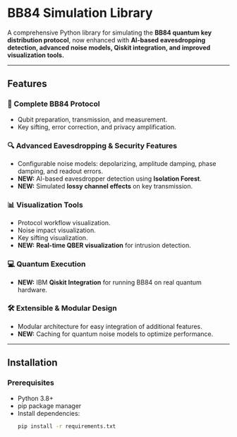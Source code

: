 # BB84 Simulation Library

A comprehensive Python library for simulating the **BB84 quantum key distribution protocol**, now enhanced with **AI-based eavesdropping detection, advanced noise models, Qiskit integration, and improved visualization tools.**

---

## **Features**
### **🔑 Complete BB84 Protocol**
- Qubit preparation, transmission, and measurement.
- Key sifting, error correction, and privacy amplification.

### **🔍 Advanced Eavesdropping & Security Features**
- Configurable noise models: depolarizing, amplitude damping, phase damping, and readout errors.
- **NEW:** AI-based eavesdropper detection using **Isolation Forest**.
- **NEW:** Simulated **lossy channel effects** on key transmission.

### **📊 Visualization Tools**
- Protocol workflow visualization.
- Noise impact visualization.
- Key sifting visualization.
- **NEW:** **Real-time QBER visualization** for intrusion detection.

### **💻 Quantum Execution**
- **NEW:** IBM **Qiskit Integration** for running BB84 on real quantum hardware.

### **🛠 Extensible & Modular Design**
- Modular architecture for easy integration of additional features.
- **NEW:** Caching for quantum noise models to optimize performance.

---

## **Installation**

### **Prerequisites**
- Python 3.8+
- pip package manager
- Install dependencies:
  ```bash
  pip install -r requirements.txt
